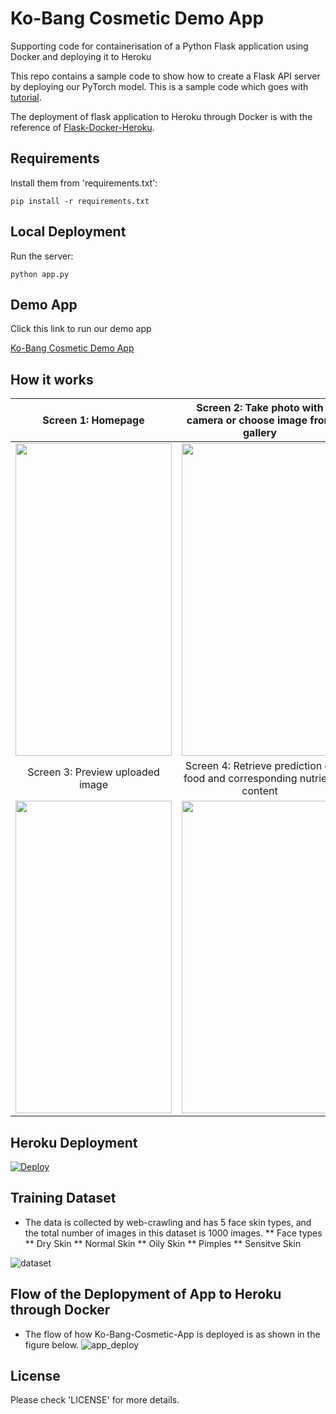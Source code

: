 # Ko-Bang Cosmetic Demo App
Supporting code for containerisation of a Python Flask application using Docker and deploying it to Heroku

This repo contains a sample code to show how to create a Flask API server by deploying our PyTorch model. This is a sample code which goes with [tutorial](https://pytorch.org/tutorials/intermediate/flask_rest_api_tutorial.html).

The deployment of flask application to Heroku through Docker is with the reference of [Flask-Docker-Heroku](https://medium.com/@ashok7067/containerise-your-python-flask-using-docker-and-deploy-it-onto-heroku-a0b48d025e43).

## Requirements

Install them from 'requirements.txt':

    pip install -r requirements.txt

## Local Deployment

Run the server:

    python app.py

## Demo App

Click this link to run our demo app

[Ko-Bang Cosmetic Demo App](https://kobang-cosmetic1.herokuapp.com/)

## How it works
Screen 1: Homepage             |  Screen 2: Take photo with camera or choose image from gallery              
:-------------------------:|:-------------------------:
<img src="https://github.com/sinhong96/Ko-Bang-Cosmetic-App/blob/main/app_screen/S1.jpg" width="250" height="500">   |   <img src="https://github.com/sinhong96/Ko-Bang-Cosmetic-App/blob/main/app_screen/S2.jpg" width="250" height="500">   
Screen 3: Preview uploaded image             |  Screen 4: Retrieve prediction of food and corresponding nutrient content                  
<img src="https://github.com/sinhong96/Ko-Bang-Cosmetic-App/blob/main/app_screen/S3.jpg" width="250" height="500"> | <img src="https://github.com/sinhong96/Ko-Bang-Cosmetic-App/blob/main/app_screen/S4.jpg" width="250" height="500">                  
 

## Heroku Deployment

[![Deploy](https://www.herokucdn.com/deploy/button.svg)](https://kobang-cosmetic1.herokuapp.com/)

## Training Dataset 
- The data is collected by web-crawling and has 5 face skin types, and the total number of images in this dataset is 1000 images.
** Face types 
** Dry Skin
** Normal Skin
** Oily Skin
** Pimples 
** Sensitve Skin

![dataset](https://github.com/sinhong96/Ko-Bang-Cosmetic-App/blob/main/app_screen/dataset.png?raw=true )

## Flow of the Deplopyment of App to Heroku through Docker
- The flow of how Ko-Bang-Cosmetic-App is deployed is as shown in the figure below. 
![app_deploy](https://github.com/sinhong96/Ko-Bang-Cosmetic-App/blob/main/app_screen/app_deploy.png?raw=true )

## License

Please check 'LICENSE' for more details.
